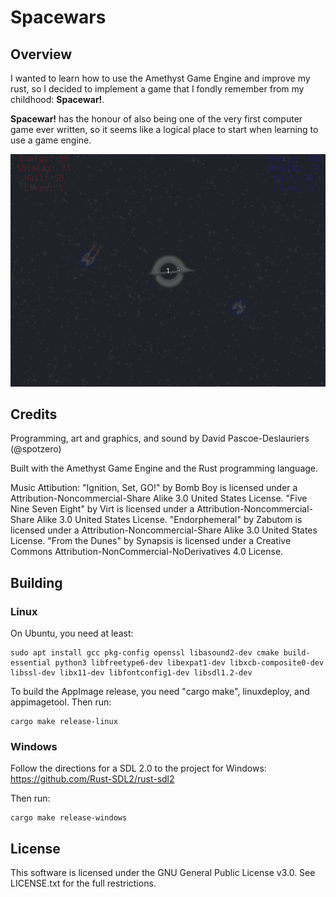 # Spacewars

## Overview

I wanted to learn how to use the Amethyst Game Engine and improve my rust, so I decided to implement a game that I fondly remember from my childhood: **Spacewar!**.

**Spacewar!** has the honour of also being one of the very first computer game ever written, so it seems like a logical place to start when learning to use a game engine.

![Preview of gameplay](https://github.com/spotzero/spacewars/raw/master/preview.gif "Preview")

## Credits

Programming, art and graphics, and sound by David Pascoe-Deslauriers (@spotzero)

Built with the Amethyst Game Engine and the Rust programming language.

Music Attibution:
"Ignition, Set, GO!" by Bomb Boy is licensed under a Attribution-Noncommercial-Share Alike 3.0 United States License.
"Five Nine Seven Eight" by Virt is licensed under a Attribution-Noncommercial-Share Alike 3.0 United States License.
"Endorphemeral" by Zabutom is licensed under a Attribution-Noncommercial-Share Alike 3.0 United States License.
"From the Dunes" by Synapsis is licensed under a Creative Commons Attribution-NonCommercial-NoDerivatives 4.0 License.

## Building

### Linux

On Ubuntu, you need at least:

```
sudo apt install gcc pkg-config openssl libasound2-dev cmake build-essential python3 libfreetype6-dev libexpat1-dev libxcb-composite0-dev libssl-dev libx11-dev libfontconfig1-dev libsdl1.2-dev
```

To build the AppImage release, you need "cargo make", linuxdeploy, and appimagetool.  Then run:

```
cargo make release-linux
```

### Windows

Follow the directions for a SDL 2.0 to the project for Windows: https://github.com/Rust-SDL2/rust-sdl2

Then run:

```
cargo make release-windows
```

## License

This software is licensed under the GNU General Public License v3.0.  See LICENSE.txt for the full restrictions.
